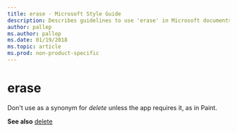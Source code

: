 ```yaml
---
title: erase - Microsoft Style Guide
description: Describes guidelines to use 'erase' in Microsoft documents. See 'delete' for additional information.
author: pallep
ms.author: pallep
ms.date: 01/19/2018
ms.topic: article
ms.prod: non-product-specific
---
```


# erase

Don't use as a synonym for *delete* unless the app requires it, as in Paint.

**See also** [delete](~/a-z-word-list-term-collections/d/delete.md)
